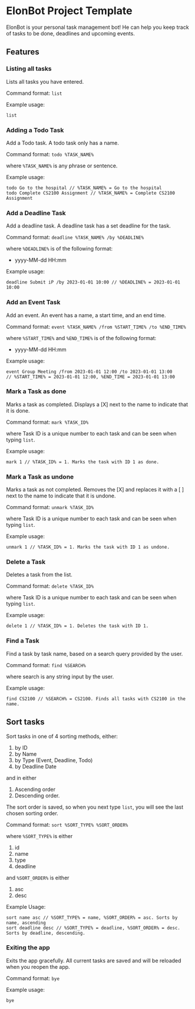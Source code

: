 # ElonBot Project Template

ElonBot is your personal task management bot! He can help you keep track of tasks to be done, deadlines and upcoming
events.

## Features

### Listing all tasks

Lists all tasks you have entered.

Command format: `list`

Example usage:

```
list
```

### Adding a Todo Task

Add a Todo task.
A todo task only has a name.

Command format: `todo %TASK_NAME%`

where `%TASK_NAME%` is any phrase or sentence.

Example usage:

```agsl
todo Go to the hospital // %TASK_NAME% = Go to the hospital
todo Complete CS2100 Assignment // %TASK_NAME% = Complete CS2100 Assignment
```

### Add a Deadline Task

Add a deadline task.
A deadline task has a set deadline for the task.

Command format: `deadline %TASK_NAME% /by %DEADLINE%`

where `%DEADLINE%` is of the following format:

- yyyy-MM-dd HH:mm

Example usage:

```agsl
deadline Submit iP /by 2023-01-01 10:00 // %DEADLINE% = 2023-01-01 10:00
```

### Add an Event Task

Add an event.
An event has a name, a start time, and an end time.

Command format: `event %TASK_NAME% /from %START_TIME% /to %END_TIME%`

where `%START_TIME%` and `%END_TIME%` is of the following format:

- yyyy-MM-dd HH:mm

Example usage:

```agsl
event Group Meeting /from 2023-01-01 12:00 /to 2023-01-01 13:00 
// %START_TIME% = 2023-01-01 12:00, %END_TIME = 2023-01-01 13:00
```

### Mark a Task as done

Marks a task as completed.
Displays a [X] next to the name to indicate that it is done.

Command format: `mark %TASK_ID%`

where Task ID is a unique number to each task and can be seen when typing `list`.

Example usage:

```agsl
mark 1 // %TASK_ID% = 1. Marks the task with ID 1 as done.
```

### Mark a Task as undone

Marks a task as not completed.
Removes the [X] and replaces it with a [ ] next to the name to indicate that it is undone.

Command format: `unmark %TASK_ID%`

where Task ID is a unique number to each task and can be seen when typing `list`.

Example usage:

```agsl
unmark 1 // %TASK_ID% = 1. Marks the task with ID 1 as undone.
```

### Delete a Task

Deletes a task from the list.

Command format: `delete %TASK_ID%`

where Task ID is a unique number to each task and can be seen when typing `list`.

Example usage:

```agsl
delete 1 // %TASK_ID% = 1. Deletes the task with ID 1.
```

### Find a Task

Find a task by task name, based on a search query provided by the user.

Command format: `find %SEARCH%`

where search is any string input by the user.

Example usage:

```agsl
find CS2100 // %SEARCH% = CS2100. Finds all tasks with CS2100 in the name.
```

## Sort tasks

Sort tasks in one of 4 sorting methods, either:
1. by ID
2. by Name
3. by Type (Event, Deadline, Todo)
4. by Deadline Date

and in either
1. Ascending order
2. Descending order.

The sort order is saved, so when you next type `list`, you will see the last chosen sorting order.

Command format: `sort %SORT_TYPE% %SORT_ORDER%`

where `%SORT_TYPE%` is either
1. id
2. name
3. type
4. deadline

and `%SORT_ORDER%` is either
1. asc
2. desc

Example Usage:

```agsl
sort name asc // %SORT_TYPE% = name, %SORT_ORDER% = asc. Sorts by name, ascending
sort deadline desc // %SORT_TYPE% = deadline, %SORT_ORDER% = desc. Sorts by deadline, descending.
```

### Exiting the app

Exits the app gracefully. All current tasks are saved and will be reloaded when you reopen the app.

Command format: `bye`

Example usage:

```
bye
```
